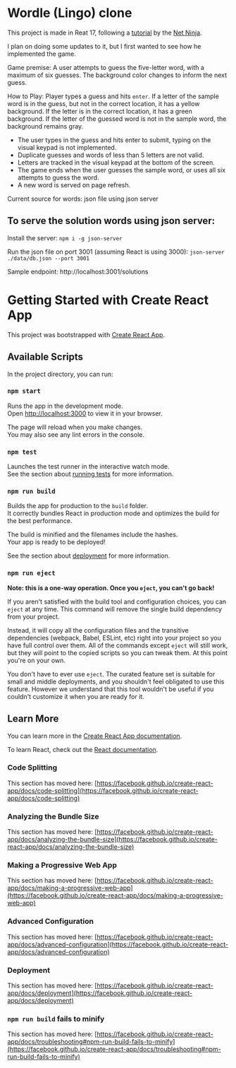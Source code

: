 # Wordle (Lingo) clone 
This project is made in Reat 17, following a [tutorial](https://www.youtube.com/playlist?list=PL4cUxeGkcC9gXdVXVJBmHpSI7zCEcjLUX) by the [Net Ninja](https://netninja.dev).

I plan on doing some updates to it, but I first wanted to see how he implemented the game.

Game premise:
A user attempts to guess the five-letter word, with a maximum of six guesses. The background color changes to inform the next guess. 

How to Play:
Player types a guess and hits `enter`. If a letter of the sample word is in the guess, but not in the correct location, it has a yellow background. If the letter is in the correct location, it has a green background. If the letter of the guessed word is not in the sample word, the background remains gray.

- The user types in the guess and hits enter to submit, typing on the visual keypad is not implemented. 
- Duplicate guesses and words of less than 5 letters are not valid. 
- Letters are tracked in the visual keypad at the bottom of the screen.
- The game ends when the user guesses the sample word, or uses all six attempts to guess the word. 
- A new word is served on page refresh.

Current source for words: json file using json server

## To serve the solution words using json server:
Install the server:
`npm i -g json-server`

Run the json file on port 3001 (assuming React is using 3000):
`json-server ./data/db.json --port 3001`

Sample endpoint:  http://localhost:3001/solutions

# Getting Started with Create React App

This project was bootstrapped with [Create React App](https://github.com/facebook/create-react-app).

## Available Scripts

In the project directory, you can run:

### `npm start`

Runs the app in the development mode.\
Open [http://localhost:3000](http://localhost:3000) to view it in your browser.

The page will reload when you make changes.\
You may also see any lint errors in the console.

### `npm test`

Launches the test runner in the interactive watch mode.\
See the section about [running tests](https://facebook.github.io/create-react-app/docs/running-tests) for more information.

### `npm run build`

Builds the app for production to the `build` folder.\
It correctly bundles React in production mode and optimizes the build for the best performance.

The build is minified and the filenames include the hashes.\
Your app is ready to be deployed!

See the section about [deployment](https://facebook.github.io/create-react-app/docs/deployment) for more information.

### `npm run eject`

**Note: this is a one-way operation. Once you `eject`, you can't go back!**

If you aren't satisfied with the build tool and configuration choices, you can `eject` at any time. This command will remove the single build dependency from your project.

Instead, it will copy all the configuration files and the transitive dependencies (webpack, Babel, ESLint, etc) right into your project so you have full control over them. All of the commands except `eject` will still work, but they will point to the copied scripts so you can tweak them. At this point you're on your own.

You don't have to ever use `eject`. The curated feature set is suitable for small and middle deployments, and you shouldn't feel obligated to use this feature. However we understand that this tool wouldn't be useful if you couldn't customize it when you are ready for it.

## Learn More

You can learn more in the [Create React App documentation](https://facebook.github.io/create-react-app/docs/getting-started).

To learn React, check out the [React documentation](https://reactjs.org/).

### Code Splitting

This section has moved here: [https://facebook.github.io/create-react-app/docs/code-splitting](https://facebook.github.io/create-react-app/docs/code-splitting)

### Analyzing the Bundle Size

This section has moved here: [https://facebook.github.io/create-react-app/docs/analyzing-the-bundle-size](https://facebook.github.io/create-react-app/docs/analyzing-the-bundle-size)

### Making a Progressive Web App

This section has moved here: [https://facebook.github.io/create-react-app/docs/making-a-progressive-web-app](https://facebook.github.io/create-react-app/docs/making-a-progressive-web-app)

### Advanced Configuration

This section has moved here: [https://facebook.github.io/create-react-app/docs/advanced-configuration](https://facebook.github.io/create-react-app/docs/advanced-configuration)

### Deployment

This section has moved here: [https://facebook.github.io/create-react-app/docs/deployment](https://facebook.github.io/create-react-app/docs/deployment)

### `npm run build` fails to minify

This section has moved here: [https://facebook.github.io/create-react-app/docs/troubleshooting#npm-run-build-fails-to-minify](https://facebook.github.io/create-react-app/docs/troubleshooting#npm-run-build-fails-to-minify)
